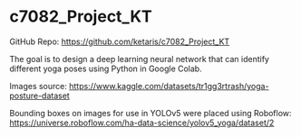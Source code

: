 # c7082_Project_KT

GitHub Repo: https://github.com/ketaris/c7082_Project_KT

The goal is to design a deep learning neural network that can identify different yoga poses using Python in Google Colab. 

Images source: https://www.kaggle.com/datasets/tr1gg3rtrash/yoga-posture-dataset

Bounding boxes on images for use in YOLOv5 were placed using Roboflow: https://universe.roboflow.com/ha-data-science/yolov5_yoga/dataset/2

